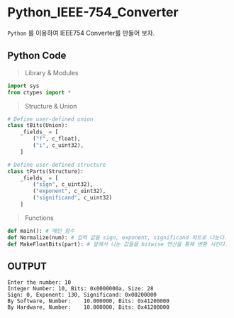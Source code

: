 # Python_IEEE-754_Converter
```Python``` 를 이용하여 IEEE754 Converter를 만들어 보자.

## Python Code
> Library & Modules
```python
import sys
from ctypes import *
```

> Structure & Union
```python
# Define user-defined union
class tBits(Union):
    _fields_ = [
        ("f", c_float),
        ("i", c_uint32),
    ]

# Define user-defined structure
class tParts(Structure):
    _fields_ = [
        ("sign", c_uint32),
        ("exponent", c_uint32),
        ("significand", c_uint32)
    ]
```

> Functions
```python
def main(): # 메인 함수
def Normalize(num): # 입력 값을 sign, exponent, significand 파트로 나눈다.
def MakeFloatBits(part): # 앞에서 나눈 값들을 bitwise 연산을 통해 변환 시킨다.
```

## OUTPUT
```console
Enter the number: 10
Integer Number: 10, Bits: 0x0000000a, Size: 28
Sign: 0, Exponent: 130, Significand: 0x00200000
By Software, Number:    10.000000, Bits: 0x41200000
By Hardware, Number:    10.000000, Bits: 0x41200000
```

